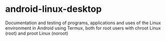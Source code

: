 # android-linux-desktop
 Documentation and testing of programs, applications and uses of the Linux environment in Android using Termux, both for root users with chroot Linux (root) and proot Linux (noroot)

